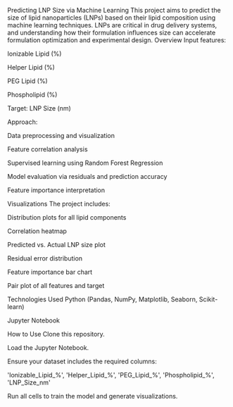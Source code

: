Predicting LNP Size via Machine Learning
This project aims to predict the size of lipid nanoparticles (LNPs) based on their lipid composition using machine learning techniques. LNPs are critical in drug delivery systems, and understanding how their formulation influences size can accelerate formulation optimization and experimental design.
Overview
Input features:

Ionizable Lipid (%)

Helper Lipid (%)

PEG Lipid (%)

Phospholipid (%)

Target: LNP Size (nm)

Approach:

Data preprocessing and visualization

Feature correlation analysis

Supervised learning using Random Forest Regression

Model evaluation via residuals and prediction accuracy

Feature importance interpretation

Visualizations
The project includes:

Distribution plots for all lipid components

Correlation heatmap

Predicted vs. Actual LNP size plot

Residual error distribution

Feature importance bar chart

Pair plot of all features and target

Technologies Used
Python (Pandas, NumPy, Matplotlib, Seaborn, Scikit-learn)

Jupyter Notebook

How to Use
Clone this repository.

Load the Jupyter Notebook.

Ensure your dataset includes the required columns:

'Ionizable_Lipid_%', 'Helper_Lipid_%', 'PEG_Lipid_%', 'Phospholipid_%', 'LNP_Size_nm'

Run all cells to train the model and generate visualizations.
